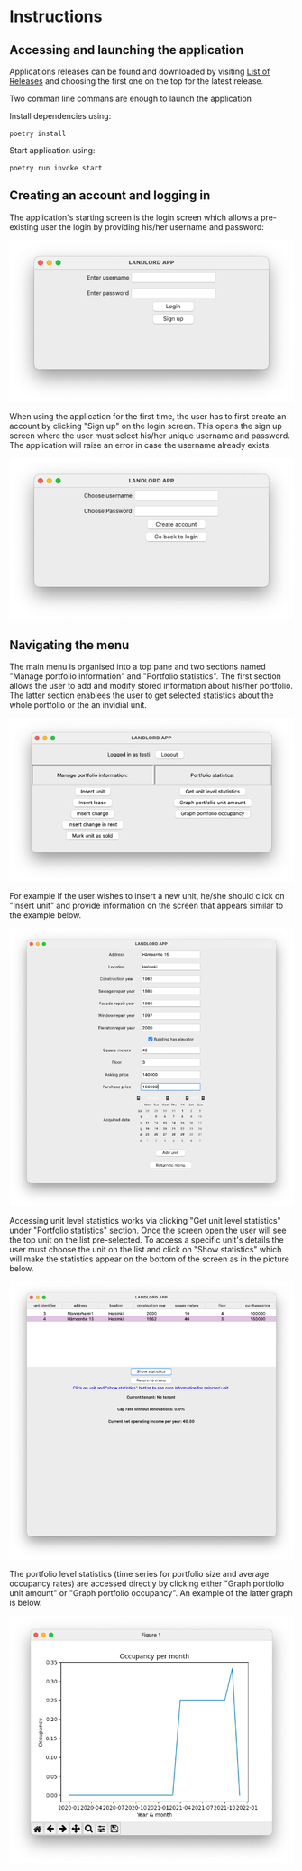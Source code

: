 # Instructions
## Accessing and launching the application

Applications releases can be found and downloaded by visiting
[List of Releases](https://github.com/miikara/landlord/releases) and choosing the first one on the top for the latest release. 

Two comman line commans are enough to launch the application

Install dependencies using:
```
poetry install
```
Start application using:
```
poetry run invoke start
```
## Creating an account and logging in

The application's starting screen is the login screen which allows a pre-existing user the login by providing his/her username and password:
 
<img src="https://raw.githubusercontent.com/miikara/landlord/master/documentation/pictures/login_screen.png">

When using the application for the first time, the user has to first create an account by clicking "Sign up" on the login screen. This opens the sign up screen where the user must select his/her unique username and password. The application will raise an error in case the username already exists.

<img src="https://raw.githubusercontent.com/miikara/landlord/master/documentation/pictures/signup_screen.png">

## Navigating the menu

The main menu is organised into a top pane and two sections named "Manage portfolio information" and "Portfolio statistics". The first section allows the user to add and modify stored information about his/her portfolio. The latter section enablees the user to get selected statistics about the whole portfolio or the an invidial unit.

<img src="https://raw.githubusercontent.com/miikara/landlord/master/documentation/pictures/menu_screen.png">

For example if the user wishes to insert a new unit, he/she should click on "Insert unit" and provide information on the screen that appears similar to the example below.

<img src="https://raw.githubusercontent.com/miikara/landlord/master/documentation/pictures/insert_units_screen.png">

Accessing unit level statistics works via clicking "Get unit level statistics" under "Portfolio statistics" section. Once the screen open the user will see the top unit on the list pre-selected. To access a specific unit's details the user must choose the unit on the list and click on "Show statistics" which will make the statistics appear on the bottom of the screen as in the picture below.

<img src="https://raw.githubusercontent.com/miikara/landlord/master/documentation/pictures/unit_level_statistics_screen.png">

The portfolio level statistics (time series for portfolio size and average occupancy rates) are accessed directly by clicking either "Graph portfolio unit amount" or "Graph portfolio occupancy". An example of the latter graph is below.

<img src="https://raw.githubusercontent.com/miikara/landlord/master/documentation/pictures/occupancy_window.png">